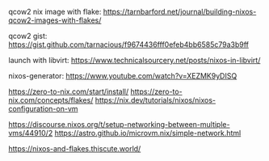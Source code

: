 qcow2 nix image with flake: https://tarnbarford.net/journal/building-nixos-qcow2-images-with-flakes/

qcow2 gist: https://gist.github.com/tarnacious/f9674436fff0efeb4bb6585c79a3b9ff

launch with libvirt: https://www.technicalsourcery.net/posts/nixos-in-libvirt/


nixos-generator: https://www.youtube.com/watch?v=XEZMK9yDISQ

https://zero-to-nix.com/start/install/
https://zero-to-nix.com/concepts/flakes/
https://nix.dev/tutorials/nixos/nixos-configuration-on-vm

https://discourse.nixos.org/t/setup-networking-between-multiple-vms/44910/2
https://astro.github.io/microvm.nix/simple-network.html

https://nixos-and-flakes.thiscute.world/